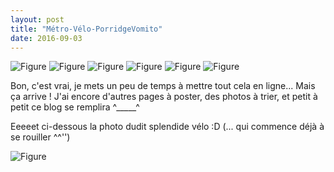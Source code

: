 ```yaml
---
layout: post
title: "Métro-Vélo-PorridgeVomito"
date: 2016-09-03
---
```


![Figure](/tiny-blog/assets/posts/2016-09-27-Metro-velo-porridgeVomito/piou1.JPG)
![Figure](/tiny-blog/assets/posts/2016-09-27-Metro-velo-porridgeVomito/piou2.JPG)
![Figure](/tiny-blog/assets/posts/2016-09-27-Metro-velo-porridgeVomito/piou3.JPG)
![Figure](/tiny-blog/assets/posts/2016-09-27-Metro-velo-porridgeVomito/piou4.JPG)
![Figure](/tiny-blog/assets/posts/2016-09-27-Metro-velo-porridgeVomito/piou5.JPG)
![Figure](/tiny-blog/assets/posts/2016-09-27-Metro-velo-porridgeVomito/piou6.JPG)

Bon, c'est vrai, je mets un peu de temps à mettre tout cela en ligne... Mais ça arrive ! J'ai encore d'autres pages à poster, des photos à trier, et petit à petit ce blog se remplira ^_____^

Eeeeet ci-dessous la photo dudit splendide vélo :D (... qui commence déjà à se rouiller ^^'')

![Figure](/tiny-blog/assets/posts/2016-09-27-Metro-velo-porridgeVomito/velo.JPG)